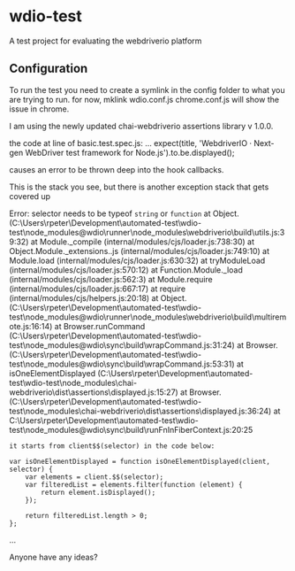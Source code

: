 # wdio-test

A test project for evaluating the webdriverio platform



## Configuration
To run the test you need to create a symlink in the config folder to what you are trying to run.
for now, mklink wdio.conf.js chrome.conf.js will show the issue in chrome.

I am using the newly updated chai-webdriverio assertions library v 1.0.0.

the code at line of basic.test.spec.js:
...
            expect(title, 'WebdriverIO · Next-gen WebDriver test framework for Node.js').to.be.displayed();

causes an error to be thrown deep into the hook callbacks.

This is the stack you see, but there is another exception stack that gets covered up

Error: selector needs to be typeof `string` or `function`
    at Object.<anonymous> (C:\Users\rpeter\Development\automated-test\wdio-test\node_modules\@wdio\runner\node_modules\webdriverio\build\utils.js:39:32)
    at Module._compile (internal/modules/cjs/loader.js:738:30)
    at Object.Module._extensions..js (internal/modules/cjs/loader.js:749:10)
    at Module.load (internal/modules/cjs/loader.js:630:32)
    at tryModuleLoad (internal/modules/cjs/loader.js:570:12)
    at Function.Module._load (internal/modules/cjs/loader.js:562:3)
    at Module.require (internal/modules/cjs/loader.js:667:17)
    at require (internal/modules/cjs/helpers.js:20:18)
    at Object.<anonymous> (C:\Users\rpeter\Development\automated-test\wdio-test\node_modules\@wdio\runner\node_modules\webdriverio\build\multiremote.js:16:14)
    at Browser.runCommand (C:\Users\rpeter\Development\automated-test\wdio-test\node_modules\@wdio\sync\build\wrapCommand.js:31:24)
    at Browser.<anonymous> (C:\Users\rpeter\Development\automated-test\wdio-test\node_modules\@wdio\sync\build\wrapCommand.js:53:31)
    at isOneElementDisplayed (C:\Users\rpeter\Development\automated-test\wdio-test\node_modules\chai-webdriverio\dist\assertions\displayed.js:15:27)
    at Browser.<anonymous> (C:\Users\rpeter\Development\automated-test\wdio-test\node_modules\chai-webdriverio\dist\assertions\displayed.js:36:24)
    at C:\Users\rpeter\Development\automated-test\wdio-test\node_modules\@wdio\sync\build\runFnInFiberContext.js:20:25
    
    it starts from client$$(selector) in the code below:
    
    var isOneElementDisplayed = function isOneElementDisplayed(client, selector) {
        var elements = client.$$(selector);
        var filteredList = elements.filter(function (element) {
            return element.isDisplayed();
        });
    
        return filteredList.length > 0;
    };
...

Anyone have any ideas?
